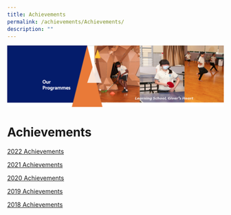```yaml
---
title: Achievements
permalink: /achievements/Achievements/
description: ""
---
```

![](/images/OurProgrammes.png)

Achievements
============


[2022 Achievements](/achievements/2022-Achievements/)

  

[2021 Achievements](/achievements/2021-Achievements/)

  

[2020 Achievements](/achievements/2020-Achievements/)

  

[2019 Achievements](/achievements/2019-Achievements/)

  

[2018 Achievements](/achievements/2018-Achievements/)
